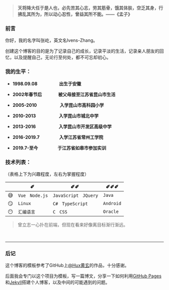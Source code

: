 > **天将降大任于是人也，必先苦其心志，劳其筋骨，饿其体肤，空乏其身，行拂乱其所为，所以动心忍性，曾益其所不能。——《孟子》**

### 前言

你好，我的名字叫张屹，英文名Ivens-Zhang。

创建这个博客的目的是为了记录自己的成长，记录平淡的生活，记录亲人朋友的回忆，以及提醒自己，无论行至何处，都不可忘却初心。

### 我的生平：
- **1998.09.08 　　　&nbsp;&nbsp;&nbsp;　出生于安徽**


- **2002年春节后 　　&nbsp;&nbsp;　被父母接至江苏省昆山市生活**


- **2005-2010 　　　　　入学昆山市高科园小学**


- **2010-2013 　　　　　入学昆山市城北中学**

- **2013-2016 　　　　　入学昆山市开发区高级中学**


- **2016-2019.7 　　　&nbsp;　入学江苏省常州工学院**


- **2019.7-至今 　　　&nbsp;　于江苏省如皋市参加实训**



### **技术列表：**

（表格上下为兴趣程度，左右为掌握程度）

|     | ✐ ️                    | ✐✐ ️                                             | ✐✐✐       |
| --- | ---------------------- | ------------------------------------------------ | --------- |
| 😅  | `Vue` &nbsp; `Node.js` | `JavaScript`  &nbsp; `JQuery` | `Java`    |
| 😏  | `Linux`                | `C#`  &nbsp; `TypeScript`                                           | `Android` |
| 😶  | `汇编语言`             | `C`   &nbsp; `CSS`                                           | `Oracle`  |

> 曾立志一心扑在前端，但现在看来好像离目标渐行渐远。

&nbsp;

---
### 后记
这个博客的模板参考了GitHub上[@Hux黄玄][1]的作品，十分感谢。

后面我会专门以这个项目为模板，写一篇博文，分享一下如何利用[GitHub Pages][2]和[Jekyll][3]搭建个人博客，以及中间的可能遇到的问题。

[1]:https://github.com/huxpro/huxpro.github.io/
[2]:https://pages.github.com/
[3]:http://jekyllcn.com/